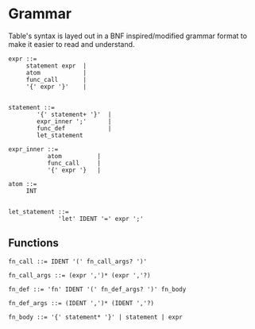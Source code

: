 # Grammar

Table's syntax is layed out in a BNF inspired/modified grammar format to make it easier to read and understand.

```
expr ::= 
     statement expr  |
     atom            |
     func_call       |
     '{' expr '}'    |
     

statement ::= 
        '{' statement+ '}'  |
        expr_inner ';'      |
        func_def            |
        let_statement       

expr_inner ::=
           atom          |
           func_call     |
           '{' expr '}   |

atom ::= 
     INT
     
     
let_statement ::= 
              'let' IDENT '=' expr ';'
```


## Functions

```
fn_call ::= IDENT '(' fn_call_args? ')'

fn_call_args ::= (expr ',')* (expr ','?)

fn_def ::= 'fn' IDENT '(' fn_def_args? ')' fn_body

fn_def_args ::= (IDENT ',')* (IDENT ','?)

fn_body ::= '{' statement* '}' | statement | expr
```